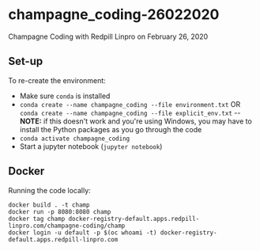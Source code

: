 # champagne_coding-26022020
Champagne Coding with Redpill Linpro on February 26, 2020

## Set-up

To re-create the environment:
- Make sure ```conda``` is installed
- ```conda create --name champagne_coding --file environment.txt``` OR ```conda create --name champagne_coding --file explicit_env.txt```
-- __NOTE:__ if this doesn't work and you're using Windows, you may have to install the Python packages as you go through the code
- ```conda activate champagne_coding```
- Start a jupyter notebook (```jupyter notebook```) 



## Docker

Running the code locally:

```
docker build . -t champ
docker run -p 8080:8080 champ
docker tag champ docker-registry-default.apps.redpill-linpro.com/champagne-coding/champ
docker login -u default -p $(oc whoami -t) docker-registry-default.apps.redpill-linpro.com
```
